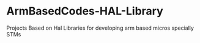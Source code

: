 # ArmBasedCodes-HAL-Library
Projects Based on Hal Libraries for developing arm based micros specially STMs
